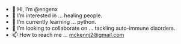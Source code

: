 - 👋 Hi, I’m @engenx
- 👀 I’m interested in ... healing people.
- 🌱 I’m currently learning ... python.
- 💞️ I’m looking to collaborate on ... tackling auto-immune disorders.
- 📫 How to reach me ... mckennj2@gmail.com

<!---
engenx/engenx is a ✨ special ✨ repository because its `README.md` (this file) appears on your GitHub profile.
You can click the Preview link to take a look at your changes.
--->

